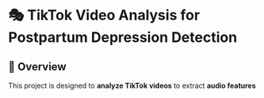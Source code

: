 # 🎭 TikTok Video Analysis for Postpartum Depression Detection

## 📌 Overview
This project is designed to **analyze TikTok videos** to extract **audio features**  
